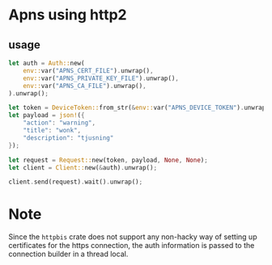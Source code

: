 # Apns using http2

## usage
```rust
let auth = Auth::new(
	env::var("APNS_CERT_FILE").unwrap(),
	env::var("APNS_PRIVATE_KEY_FILE").unwrap(),
	env::var("APNS_CA_FILE").unwrap(),
).unwrap();

let token = DeviceToken::from_str(&env::var("APNS_DEVICE_TOKEN").unwrap()).unwrap();
let payload = json!({
	"action": "warning",
	"title": "wonk",
	"description": "tjusning"
});

let request = Request::new(token, payload, None, None);
let client = Client::new(&auth).unwrap();

client.send(request).wait().unwrap();
```

# Note

Since the `httpbis` crate does not support any non-hacky way of setting up certificates for
the https connection, the auth information is passed to the connection builder in a thread
local.